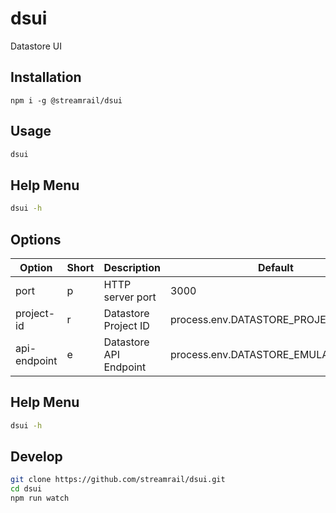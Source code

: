 # dsui
Datastore UI

## Installation
`npm i -g @streamrail/dsui`

## Usage
```bash
dsui
```
## Help Menu
```bash
dsui -h
```

## Options

| Option       | Short | Description            | Default                             | Mandatory |
|--------------|-------|------------------------|-------------------------------------|-----------|
| port         | p     | HTTP server port       | 3000                                | ✔         |
| project-id   | r     | Datastore Project ID   | process.env.DATASTORE_PROJECT_ID    | ✔         |
| api-endpoint | e     | Datastore API Endpoint | process.env.DATASTORE_EMULATOR_HOST |           |

## Help Menu
```bash
dsui -h
```
## Develop
```bash
git clone https://github.com/streamrail/dsui.git
cd dsui
npm run watch
```